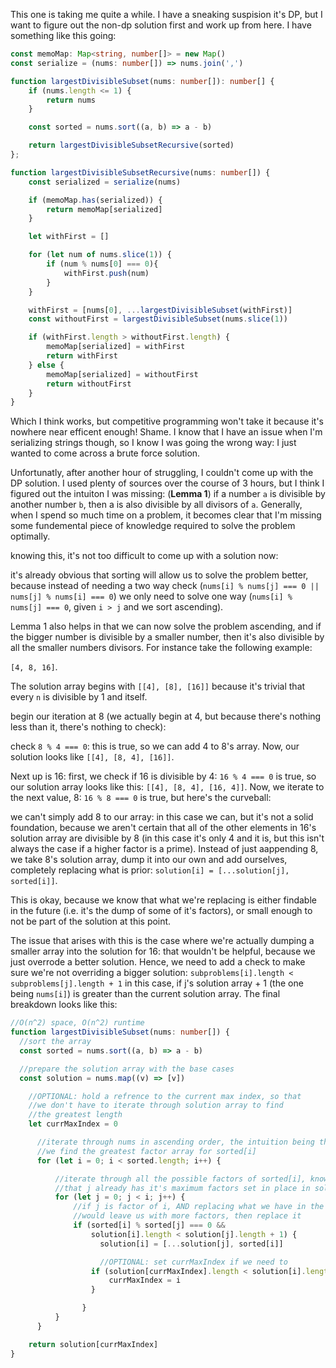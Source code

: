 This one is taking me quite a while. I have a sneaking suspision it's DP, but I want to figure out the non-dp solution first and work up from here. I have something like this going:

```typescript
const memoMap: Map<string, number[]> = new Map()
const serialize = (nums: number[]) => nums.join(',')

function largestDivisibleSubset(nums: number[]): number[] {
    if (nums.length <= 1) {
        return nums
    }

    const sorted = nums.sort((a, b) => a - b)

    return largestDivisibleSubsetRecursive(sorted)
};

function largestDivisibleSubsetRecursive(nums: number[]) {
    const serialized = serialize(nums)

    if (memoMap.has(serialized)) {
        return memoMap[serialized]
    }

    let withFirst = []

    for (let num of nums.slice(1)) {
        if (num % nums[0] === 0){
            withFirst.push(num)
        }
    }

    withFirst = [nums[0], ...largestDivisibleSubset(withFirst)]
    const withoutFirst = largestDivisibleSubset(nums.slice(1))

    if (withFirst.length > withoutFirst.length) {
        memoMap[serialized] = withFirst
        return withFirst
    } else {
        memoMap[serialized] = withoutFirst
        return withoutFirst
    }
}


```

Which I think works, but competitive programming won't take it because it's nowhere near efficent enough! Shame. I know that I have an issue when I'm serializing strings though, so I know I was going the wrong way: I just wanted to come across a brute force solution.

Unfortunatly, after another hour of struggling, I couldn't come up with the DP solution. I used plenty of sources over the course of 3 hours, but I think I figured out the intuiton I was missing: (**Lemma 1**) if a number `a` is divisible by another number `b`, then a is also divisible by all divisors of `a`. Generally, when I spend so much time on a problem, it becomes clear that I'm missing some fundemental piece of knowledge required to solve the problem optimally.

knowing this, it's not too difficult to come up with a solution now:

it's already obvious that sorting will allow us to solve the problem better, because instead of needing a two way check (`nums[i] % nums[j] === 0 || nums[j] % nums[i] === 0`) we only need to solve one way (`nums[i] % nums[j] === 0`, given `i > j` and we sort ascending).

Lemma 1 also helps in that we can now solve the problem ascending, and if the bigger number is divisible by a smaller number, then it's also divisible by all the smaller numbers divisors. For instance take the following example:

`[4, 8, 16]`.

The solution array begins with `[[4], [8], [16]]` because it's trivial that every `n` is divisible by 1 and itself.

begin our iteration at 8 (we actually begin at 4, but because there's nothing less than it, there's nothing to check):

check `8 % 4 === 0`: this is true, so we can add 4 to 8's array. Now, our solution looks like `[[4], [8, 4], [16]]`.

Next up is 16: first, we check if 16 is divisible by 4: `16 % 4 === 0` is true, so our solution array looks like this: `[[4], [8, 4], [16, 4]]`. Now, we iterate to the next value, 8: `16 % 8 === 0` is true, but here's the curveball:

we can't simply add 8 to our array: in this case we can, but it's not a solid foundation, because we aren't certain that all of the other elements in 16's solution array are divisible by 8 (in this case it's only 4 and it is, but this isn't always the case if a higher factor is a prime). Instead of just aappending 8, we take 8's solution array, dump it into our own and add ourselves, completely replacing what is prior: `solution[i] = [...solution[j], sorted[i]]`.

This is okay, because we know that what we're replacing is either findable in the future (i.e. it's the dump of some of it's factors), or small enough to not be part of the solution at this point.

The issue that arises with this is the case where we're actually dumping a smaller array into the solution for 16: that wouldn't be helpful, because we just overrode a better solution. Hence, we need to add a check to make sure we're not overriding a bigger solution: `subproblems[i].length < subproblems[j].length + 1` in this case, if j's solution array + 1 (the one being `nums[i]`) is greater than the current solution array. The final breakdown looks like this:

```typescript
//O(n^2) space, O(n^2) runtime
function largestDivisibleSubset(nums: number[]) {
  //sort the array
  const sorted = nums.sort((a, b) => a - b)

  //prepare the solution array with the base cases
  const solution = nums.map((v) => [v])

    //OPTIONAL: hold a refrence to the current max index, so that
    //we don't have to iterate through solution array to find
    //the greatest length
    let currMaxIndex = 0

      //iterate through nums in ascending order, the intuition being that at successive i
      //we find the greatest factor array for sorted[i]
      for (let i = 0; i < sorted.length; i++) {

          //iterate through all the possible factors of sorted[i], knowing
          //that j already has it's maximum factors set in place in solution[j]
          for (let j = 0; j < i; j++) {
              //if j is factor of i, AND replacing what we have in the solution array for i
              //would leave us with more factors, then replace it
              if (sorted[i] % sorted[j] === 0 &&
                  solution[i].length < solution[j].length + 1) {
                    solution[i] = [...solution[j], sorted[i]]

                    //OPTIONAL: set currMaxIndex if we need to
                  if (solution[currMaxIndex].length < solution[i].length) {
                      currMaxIndex = i
                  }

                }
          }
      }

    return solution[currMaxIndex]
}
```